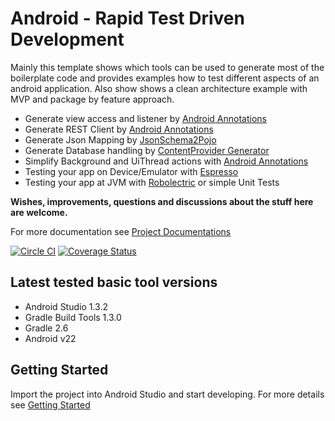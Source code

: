 # Android - Rapid Test Driven Development

Mainly this template shows which tools can be used to generate most of the boilerplate code and
provides examples how to test different aspects of an android application.
Also show shows a clean architecture example with MVP and package by feature approach.

* Generate view access and listener by [Android Annotations](docs/src/main/resources/tools/androidannotations.md)
* Generate REST Client by [Android Annotations](docs/src/main/resources/tools/androidannotations.md)
* Generate Json Mapping by [JsonSchema2Pojo](docs/src/main/resources/tools/jsonschema2pojo.md)
* Generate Database handling by [ContentProvider Generator](docs/src/main/resources/tools/android_contentprovider_generator.md)
* Simplify Background and UiThread actions with [Android Annotations](docs/src/main/resources/tools/androidannotations.md)
* Testing your app on Device/Emulator with [Espresso](docs/src/main/resources/tools/espresso.md)
* Testing your app at JVM with [Robolectric](docs/src/main/resources/tools/robolectric.md) or simple Unit Tests

**Wishes, improvements, questions and discussions about the stuff here are welcome.**

For more documentation see [Project Documentations](docs/src/main/resources/index.md)

[![Circle CI](https://circleci.com/gh/nenick/android-gradle-template.svg?style=shield)](https://circleci.com/gh/nenick/android-gradle-template) [![Coverage Status](https://coveralls.io/repos/nenick/android-gradle-template/badge.svg?branch=master)](https://coveralls.io/r/nenick/android-gradle-template?branch=master)

## Latest tested basic tool versions

* Android Studio 1.3.2
* Gradle Build Tools 1.3.0
* Gradle 2.6
* Android v22

## Getting Started

Import the project into Android Studio and start developing. For more details see [Getting Started](docs/src/main/resources/getting_started.md)


